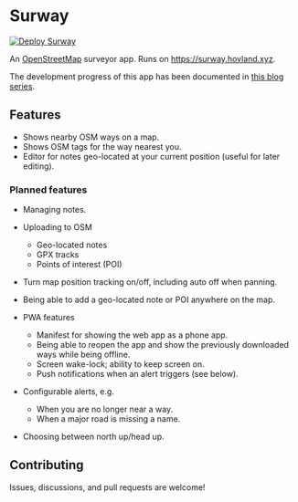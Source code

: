 # Surway

[![Deploy Surway](https://github.com/torhovland/surway/actions/workflows/deploy.yml/badge.svg)](https://github.com/torhovland/surway/actions/workflows/deploy.yml)

An [OpenStreetMap](https://www.openstreetmap.org/) surveyor app. Runs on https://surway.hovland.xyz.

The development progress of this app has been documented in [this blog series](https://blogg.bekk.no/building-an-openstreetmap-app-in-rust-part-i-2adf72c75229).

## Features

- Shows nearby OSM ways on a map.
- Shows OSM tags for the way nearest you.
- Editor for notes geo-located at your current position (useful for later editing).

### Planned features

- Managing notes.

- Uploading to OSM
    - Geo-located notes
    - GPX tracks
    - Points of interest (POI)

- Turn map position tracking on/off, including auto off when panning.

- Being able to add a geo-located note or POI anywhere on the map.

- PWA features
    - Manifest for showing the web app as a phone app.
    - Being able to reopen the app and show the previously downloaded ways while being offline.
    - Screen wake-lock; ability to keep screen on.
    - Push notifications when an alert triggers (see below).

- Configurable alerts, e.g.
    - When you are no longer near a way.
    - When a major road is missing a name.

- Choosing between north up/head up.

## Contributing

Issues, discussions, and pull requests are welcome!

